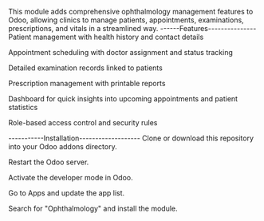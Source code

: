 This module adds comprehensive ophthalmology management features to Odoo, allowing clinics to manage patients, appointments, examinations, prescriptions, and vitals in a streamlined way.
------Features---------------
Patient management with health history and contact details

Appointment scheduling with doctor assignment and status tracking

Detailed examination records linked to patients

Prescription management with printable reports

Dashboard for quick insights into upcoming appointments and patient statistics

Role-based access control and security rules

-----------Installation-------------------
Clone or download this repository into your Odoo addons directory.

Restart the Odoo server.

Activate the developer mode in Odoo.

Go to Apps and update the app list.

Search for "Ophthalmology" and install the module.
